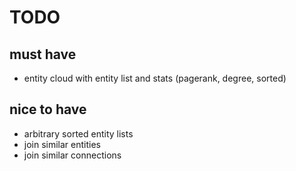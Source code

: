 TODO
====

must have
---------

- entity cloud with entity list and stats (pagerank, degree, sorted)

nice to have
------------

- arbitrary sorted entity lists
- join similar entities
- join similar connections
